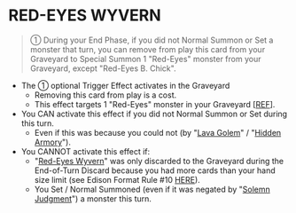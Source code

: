
# RED-EYES WYVERN  
> ① During your End Phase, if you did not Normal Summon or Set a monster that turn, you can remove from play this card from your Graveyard to Special Summon 1 "Red-Eyes" monster from your Graveyard, except "Red-Eyes B. Chick".

*   The ① optional Trigger Effect activates in the Graveyard
    *   Removing this card from play is a cost.
    *   This effect targets 1 "Red-Eyes" monster in your Graveyard \[[REF](https://www.pojo.biz/board/showthread.php?t=848277)\].
*   You CAN activate this effect if you did not Normal Summon or Set during this turn.
    *   Even if this was because you could not (by "[Lava Golem](https://yugipedia.com/wiki/Lava_Golem)" / "[Hidden Armory](https://yugipedia.com/wiki/Hidden_Armory)").
*   You CANNOT activate this effect if:
    *   "[Red-Eyes Wyvern](https://yugipedia.com/wiki/Red-Eyes_Wyvern)" was only discarded to the Graveyard during the End-of-Turn Discard because you had more cards than your hand size limit (see Edison Format Rule #10 [HERE](https://www.edisonformat.com/format-rules.html)).
    *   You Set / Normal Summoned (even if it was negated by "[Solemn Judgment](https://yugipedia.com/wiki/Solemn_Judgment)") a monster this turn.

  